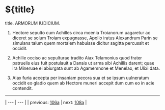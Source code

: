 # ${title}

title. ARMORUM IUDICIUM.



1. Hectore sepulto cum Achilles circa moenia Troianorum uagaretur ac diceret se solum Troiam expugnasse, Apollo iratus Alexandrum Parin se simulans talum quem mortalem habuisse dicitur sagitta percussit et occidit.



2. Achille occiso ac sepulturae tradito Aiax Telamonius quod frater patruelis eius fuit postulauit a Danais ut arma sibi Achillis darent; quae ira Mineruae ei abiurgata sunt ab Agamemnone et Menelao, et Ulixi data.



3. Aiax furia accepta per insaniam pecora sua et se ipsum uulneratum occidit eo gladio quem ab Hectore muneri accepit dum cum eo in acie contendit.



---

| --- | --- |
| previous: [106a](../106a/) | next: [108a](../108a/) |